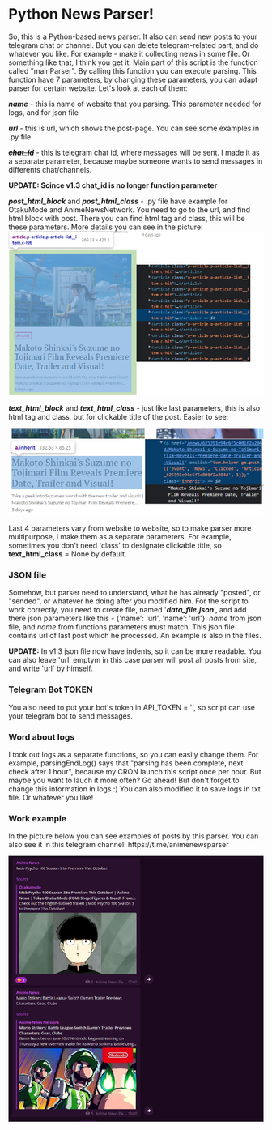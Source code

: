 <h1><b>Python News Parser!</b></h1>

So, this is a Python-based news parser. It also can send new posts to your telegram chat or channel. But you can delete telegram-related part, and do whatever you like. For example - make it collecting news in some file. Or something like that, I think you get it.
Main part of this script is the function called "mainParser". By calling this function you can execute parsing. This function have 7 parameters, by changing these parameters, you can adapt parser for certain website. Let's look at each of them:

_**name**_ - this is name of website that you parsing. This parameter needed for logs, and for json file

_**url**_ - this is url, which shows the post-page. You can see some examples in .py file

~~_**chat_id**_~~ - this is telegram chat id, where messages will be sent. I made it as a separate parameter, because maybe someone wants to send messages in differents chat/channels. 

**UPDATE: Scince v1.3 chat_id is no longer function parameter**

_**post_html_block**_ and _**post_html_class**_ - .py file have example for OtakuMode and AnimeNewsNetwork. You need to go to the url, and find html block with post. There you can find html tag and class, this will be these parameters.
More details you can see in the picture:
![alt tag](https://raw.githubusercontent.com/so1der/python-parser/main/post%20block%20example.png "post block at OtakuMode")​

_**text_html_block**_ and _**text_html_class**_ - just like last parameters, this is also html tag and class, but for clickable title of the post. Easier to see:

![alt tag](https://raw.githubusercontent.com/so1der/python-parser/main/text%20block%20example.png "title block at OtakuMode")​

Last 4 parameters vary from website to website, so to make parser more multipurpose, i make them as a separate parameters. For example, sometimes you don't need 'class' to designate clickable title, so **text_html_class** = None by default.

<h3>JSON file</h3>

Somehow, but parser need to understand, what he has already "posted", or "sended", or whatever he doing after you modified him. For the script to work correctly, you need to create file, named '_**data_file.json**_', and add there json parameters like this - {'name': 'url', 'name': 'url'}. _name_ from json file, and _name_ from functions parameters must match. This json file contains url of last post which he processed. An example is also in the files.

**UPDATE:** In v1.3 json file now have indents, so it can be more readable. You can also leave 'url' emptym in this case parser will post all posts from site, and write 'url' by himself.

<h3>Telegram Bot TOKEN</h3>

You also need to put your bot's token in API_TOKEN = '', so script can use your telegram bot to send messages.

<h3>Word about logs</h3>

I took out logs as a separate functions, so you can easily change them. For example, parsingEndLog() says that "parsing has been complete, next check after 1 hour", because my CRON launch this script once per hour. But maybe you want to lauch it more often? Go ahead! But don't forget to change this information in logs :) You can also modified it to save logs in txt file. Or whatever you like!

<h3>Work example</h3>
In the picture below you can see examples of posts by this parser. You can also see it in this telegram channel: https://t.me/animenewsparser

![alt tag](https://raw.githubusercontent.com/so1der/python-parser/main/work_example.png "posts example")​

